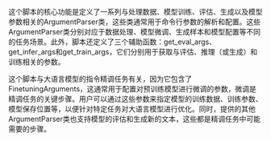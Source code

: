 这个脚本的核心功能是定义了一系列与处理数据、模型训练、评估、生成以及模型参数相关的ArgumentParser类，这些类通常用于命令行参数的解析和配置。这些ArgumentParser类分别对应于数据处理、模型微调、生成样本和模型配置等不同的任务场景。此外，脚本还定义了三个辅助函数：get_eval_args、get_infer_args和get_train_args，它们分别用于获取与评估、推理（或生成）和训练相关的参数。

这个脚本与大语言模型的指令精调任务有关，因为它包含了FinetuningArguments，这通常用于配置对预训练模型进行微调的参数，微调是精调任务的关键步骤。用户可以通过这些参数来指定模型的训练数据、训练参数、模型保存位置等，以便针对特定任务对大语言模型进行优化。同时，提供的其他ArgumentParser类也支持模型的评估和生成新的文本，这些都是精调任务中可能需要的步骤。
